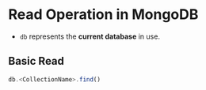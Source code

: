 # Read Operation in MongoDB

- `db` represents the **current database** in use.  

## Basic Read
```js
db.<CollectionName>.find()
